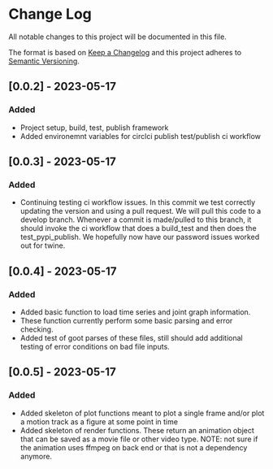 # Change Log

All notable changes to this project will be documented in this file.

The format is based on [Keep a Changelog](http://keepachangelog.com/)
and this project adheres to [Semantic Versioning](http://semver.org/).

## [0.0.2] - 2023-05-17

### Added

- Project setup, build, test, publish framework
- Added environemnt variables for circlci publish test/publish ci workflow

## [0.0.3] - 2023-05-17

### Added

- Continuing testing ci workflow issues.  In this commit we test correctly
  updating the version and using a pull request.  We will pull this
  code to a develop branch.  Whenever a commit is made/pulled to this branch,
  it should invoke the ci workflow that does a build_test and
  then does the test_pypi_publish.  We hopefully now have our password
  issues worked out for twine.

## [0.0.4] - 2023-05-17

### Added

- Added basic function to load time series and joint graph information.
- These function currently perform some basic parsing and error checking.
- Added test of goot parses of these files, still should add additional
  testing of error conditions on bad file inputs.

## [0.0.5] - 2023-05-17

### Added

- Added skeleton of plot functions meant to plot a single frame and/or plot a
  motion track as a figure at some point in time
- Added skeleton of render functions.  These return an animation object that can be
  saved as a movie file or other video type.  NOTE: not sure if the animation
  uses ffmpeg on back end or that is not a dependency anymore.
